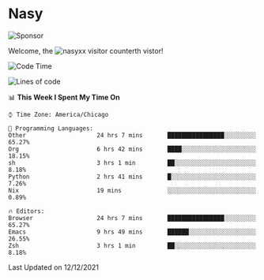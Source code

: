 # Nasy

<!--
<p align="center">
<img height="200" src="https://github-readme-stats.vercel.app/api?username=nasyxx&count_private=true&show_icons=true&theme=dracula&include_all_commits=true"/>
<img height="200" src="https://github-readme-stats.vercel.app/api/top-langs/?username=nasyxx&theme=dracula&hide=html,jupyter+notebook&count_private=true&show_icons=true"/>
</p>

  
----------------
-->

![Sponsor](https://img.shields.io/static/v1.svg?label=Sponsor&message=%E2%9D%A4&logo=GitHub&style=flat&color=pink)
 
Welcome, the ![nasyxx visitor counter](https://count.getloli.com/get/@nasyxx?theme=rule34)th vistor!
 
<!--START_SECTION:waka-->
![Code Time](http://img.shields.io/badge/Code%20Time-1%2C558%20hrs%2011%20mins-blue)

![Lines of code](https://img.shields.io/badge/From%20Hello%20World%20I%27ve%20Written-5%20Million%20lines%20of%20code-blue)

📊 **This Week I Spent My Time On** 

```text
⌚︎ Time Zone: America/Chicago

💬 Programming Languages: 
Other                    24 hrs 7 mins       ████████████████░░░░░░░░░   65.27% 
Org                      6 hrs 42 mins       ████░░░░░░░░░░░░░░░░░░░░░   18.15% 
sh                       3 hrs 1 min         ██░░░░░░░░░░░░░░░░░░░░░░░   8.18% 
Python                   2 hrs 41 mins       █░░░░░░░░░░░░░░░░░░░░░░░░   7.26% 
Nix                      19 mins             ░░░░░░░░░░░░░░░░░░░░░░░░░   0.89%

🔥 Editors: 
Browser                  24 hrs 7 mins       ████████████████░░░░░░░░░   65.27% 
Emacs                    9 hrs 49 mins       ██████░░░░░░░░░░░░░░░░░░░   26.55% 
Zsh                      3 hrs 1 min         ██░░░░░░░░░░░░░░░░░░░░░░░   8.18%

```


 Last Updated on 12/12/2021
<!--END_SECTION:waka-->

<!-- ![visitors](https://visitor-badge.laobi.icu/badge?page_id=nasyxx.nasyxx) -->
